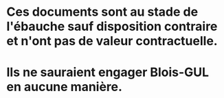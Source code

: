 # Ces documents sont au stade de l'ébauche sauf disposition contraire et n'ont pas de valeur contractuelle.
# Ils ne sauraient engager Blois-GUL en aucune manière.
